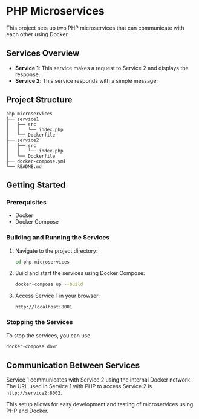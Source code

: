 # PHP Microservices

This project sets up two PHP microservices that can communicate with each other using Docker. 

## Services Overview

- **Service 1**: This service makes a request to Service 2 and displays the response.
- **Service 2**: This service responds with a simple message.

## Project Structure

```
php-microservices
├── service1
│   ├── src
│   │   └── index.php
│   └── Dockerfile
├── service2
│   ├── src
│   │   └── index.php
│   └── Dockerfile
├── docker-compose.yml
└── README.md
```

## Getting Started

### Prerequisites

- Docker
- Docker Compose

### Building and Running the Services

1. Navigate to the project directory:

   ```bash
   cd php-microservices
   ```

2. Build and start the services using Docker Compose:

   ```bash
   docker-compose up --build
   ```

3. Access Service 1 in your browser:

   ```
   http://localhost:8001
   ```

### Stopping the Services

To stop the services, you can use:

```bash
docker-compose down
```

## Communication Between Services

Service 1 communicates with Service 2 using the internal Docker network. The URL used in Service 1 with PHP to access Service 2 is `http://service2:8002`.

This setup allows for easy development and testing of microservices using PHP and Docker.